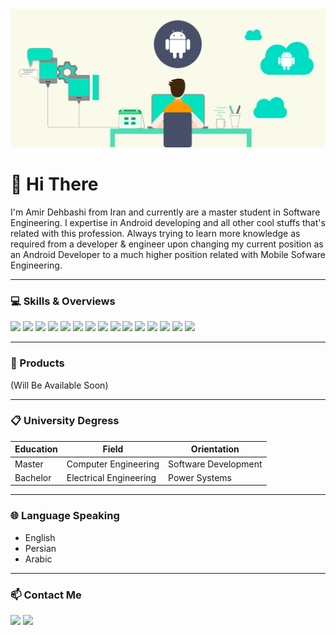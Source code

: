 <img src="Header.png" width="fill">

# 👋 Hi There

I'm Amir Dehbashi from Iran and currently are a master student in Software Engineering. I expertise in Android developing and all other cool stuffs that's related with this profession. Always trying to learn more knowledge as required from a developer & engineer upon changing my current position as an Android Developer to a much higher position related with Mobile Sofware Engineering.

-----------------------------------------------------------------------------------------------------------------------------------------------------------------------------------

### 💻 Skills & Overviews

[![](https://img.shields.io/badge/Windows-0078D6?style=flat&logo=Windows&logoColor=white)](https://www.microsoft.com/en-us/software-download/windows10)
[![](https://img.shields.io/badge/Java-007396?style=flat&logo=Java&logoColor=white)](https://www.oracle.com/java)
[![](https://img.shields.io/badge/Kotlin-0095D5?style=flat&logo=Kotlin&logoColor=white)](https://developer.android.com/kotlin)
[![](https://img.shields.io/badge/Swift-FA7343?style=flat&logo=Swift&logoColor=white)](https://developer.apple.com/swift)
[![](https://img.shields.io/badge/Android-3DDC84?style=flat&logo=Android&logoColor=white)](https://developer.android.com/studio)
[![](https://img.shields.io/badge/Google%20Play-414141?style=flat&logo=Google%20Play&logoColor=white)](https://play.google.com)
[![](https://img.shields.io/badge/Trello-0079BF?style=flat&logo=Trello&logoColor=white)](https://trello.com)
[![](https://img.shields.io/badge/Postman-FF6C37?style=flat&logo=Postman&logoColor=white)](https://www.postman.com)
[![](https://img.shields.io/badge/iOS-20232A?style=flat&logo=iOS&logoColor=white)](https://developer.apple.com/ios)
[![](https://img.shields.io/badge/Github-6f42c1?style=flat&logo=Github&logoColor=white)](https://github.com)
[![](https://img.shields.io/badge/Stack%20Overflow-FE7A16?style=flat&logo=Stack%20Overflow&logoColor=white)](https://stackoverflow.com)
[![](https://img.shields.io/badge/Adobe%20Photoshop-31A8FF?style=flat&logo=Adobe%20Photoshop&logoColor=white)](https://www.adobe.com/products/photoshop)
[![](https://img.shields.io/badge/Adobe%20XD-FF61F6?style=flat&logo=Adobe%20XD&logoColor=white)](https://www.adobe.com/products/xd)
[![](https://img.shields.io/badge/Figma-F24E1E?style=flat&logo=Figma&logoColor=white)](https://www.figma.com)
[![](https://img.shields.io/badge/Adobe%20Illustrator-FF9A00?style=flat&logo=Adobe%20Illustrator&logoColor=white)](https://www.adobe.com/products/illustrator)

-----------------------------------------------------------------------------------------------------------------------------------------------------------------------------------

### 📌 Products

(Will Be Available Soon)

-----------------------------------------------------------------------------------------------------------------------------------------------------------------------------------

### 📋 University Degress

Education | Field | Orientation
------------ | ------------- | -------------
Master | Computer Engineering | Software Development
Bachelor | Electrical Engineering | Power Systems

-----------------------------------------------------------------------------------------------------------------------------------------------------------------------------------

### 🌐 Language Speaking

* English <br/>
* Persian <br/>
* Arabic

-----------------------------------------------------------------------------------------------------------------------------------------------------------------------------------

### 📫 Contact Me

[![](https://img.shields.io/badge/Telegram-2CA5E0?style=flat&logo=Telegram&logoColor=white)](https://telegram.me/amir_dehbashi)
[![](https://img.shields.io/badge/Instagram-E4405F?style=flat&logo=Instagram&logoColor=white)](https://instagram.com/mh_dehbsahi) <br/>

<!--- -------------------------------------------------------------------------------------------------------------------------------------------------------------------------------- --->

<!--- ### 📈 Stats --->

<!--- ![](https://github-readme-stats.vercel.app/api?username=A-Dehbashi&theme=vue-dark&show_icons=true&count_private=true) --->
<!--- ![](https://github-readme-stats.vercel.app/api/top-langs/?username=A-Dehbashi&theme=vue-dark&layout=compact) --->
